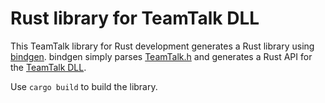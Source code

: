 # Rust library for TeamTalk DLL

This TeamTalk library for Rust development generates a Rust library using
[bindgen](https://github.com/rust-lang/rust-bindgen). bindgen simply parses
[TeamTalk.h](../TeamTalk_DLL/TeamTalk.h) and generates a Rust API for the [TeamTalk DLL](../TeamTalk_DLL).

Use `cargo build` to build the library.
